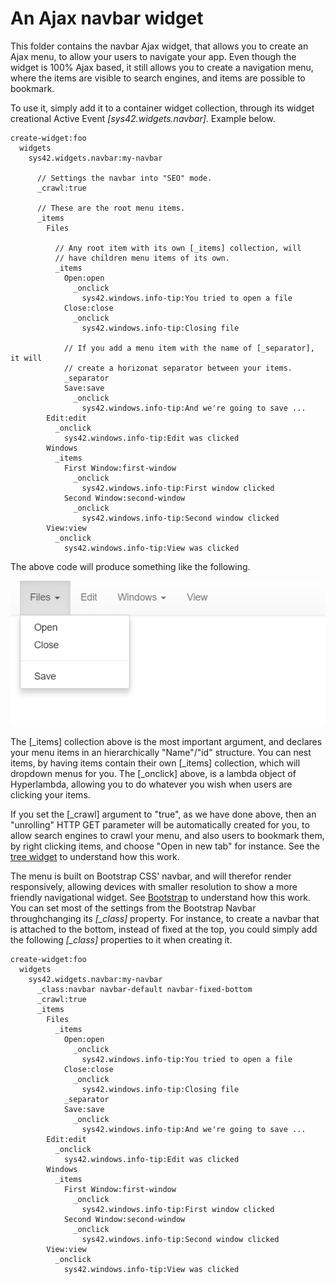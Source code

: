 An Ajax navbar widget
========

This folder contains the navbar Ajax widget, that allows you to create an Ajax menu, to allow your users to navigate your app. Even though the 
widget is 100% Ajax based, it still allows you to create a navigation menu, where the items are visible to search engines, and items are 
possible to bookmark.

To use it, simply add it to a container widget collection, through its widget creational Active Event *[sys42.widgets.navbar]*. Example below.

```
create-widget:foo
  widgets
    sys42.widgets.navbar:my-navbar

      // Settings the navbar into "SEO" mode.
      _crawl:true

      // These are the root menu items.
      _items
        Files

          // Any root item with its own [_items] collection, will
          // have children menu items of its own.
          _items
            Open:open
              _onclick
                sys42.windows.info-tip:You tried to open a file
            Close:close
              _onclick
                sys42.windows.info-tip:Closing file

            // If you add a menu item with the name of [_separator], it will
            // create a horizonat separator between your items.
            _separator
            Save:save
              _onclick
                sys42.windows.info-tip:And we're going to save ...
        Edit:edit
          _onclick
            sys42.windows.info-tip:Edit was clicked
        Windows
          _items
            First Window:first-window
              _onclick
                sys42.windows.info-tip:First window clicked
            Second Window:second-window
              _onclick
                sys42.windows.info-tip:Second window clicked
        View:view
          _onclick
            sys42.windows.info-tip:View was clicked
```

The above code will produce something like the following.

![alt tag](/core/p5.webapp/system42/components/bootstrap/widgets/navbar/screenshots/ajax-navbar-menu-example-screenshot.png)

The [_items] collection above is the most important argument, and declares your menu items in an hierarchically "Name"/"id" structure.
You can nest items, by having items contain their own [_items] collection, which will dropdown menus for you. The [_onclick] above, is
a lambda object of Hyperlambda, allowing you to do whatever you wish when users are clicking your items.

If you set the [_crawl] argument to "true", as we have done above, then an "unrolling" HTTP GET parameter will be automatically created for you,
to allow search engines to crawl your menu, and also users to bookmark them, by right clicking items, and choose "Open in new tab" for instance.
See the [tree widget](/../tree/) to understand how this work.

The menu is built on Bootstrap CSS' navbar, and will therefor render responsively, allowing devices with smaller resolution to show a more friendly
navigational widget. See [Bootstrap](http://getbootstrap.com/components/#navbar) to understand how this work. You can set most of the settings
from the Bootstrap Navbar throughchanging its *[_class]* property. For instance, to create a navbar that is attached to the bottom, instead of
fixed at the top, you could simply add the following *[_class]* properties to it when creating it.

```
create-widget:foo
  widgets
    sys42.widgets.navbar:my-navbar
      _class:navbar navbar-default navbar-fixed-bottom
      _crawl:true
      _items
        Files
          _items
            Open:open
              _onclick
                sys42.windows.info-tip:You tried to open a file
            Close:close
              _onclick
                sys42.windows.info-tip:Closing file
            _separator
            Save:save
              _onclick
                sys42.windows.info-tip:And we're going to save ...
        Edit:edit
          _onclick
            sys42.windows.info-tip:Edit was clicked
        Windows
          _items
            First Window:first-window
              _onclick
                sys42.windows.info-tip:First window clicked
            Second Window:second-window
              _onclick
                sys42.windows.info-tip:Second window clicked
        View:view
          _onclick
            sys42.windows.info-tip:View was clicked
```



